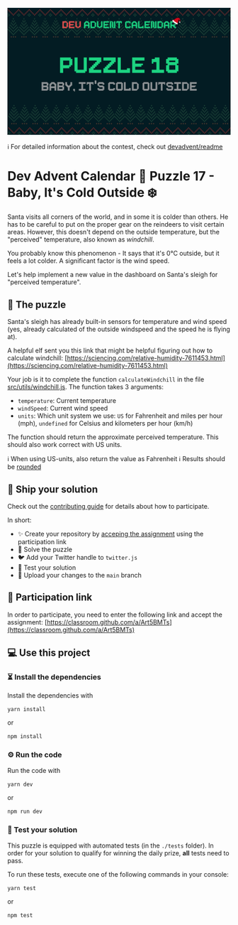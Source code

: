 ![](README.cover.jpg)

ℹ️ For detailed information about the contest, check out [devadvent/readme](https://github.com/devadvent/readme/)

# Dev Advent Calendar 🎅 Puzzle 17 - Baby, It's Cold Outside ❄️

Santa visits all corners of the world, and in some it is colder than others. He has to be careful to put on the proper gear on the reindeers to visit certain areas.
However, this doesn't depend on the outside temperature, but the "perceived" temperature, also known as _windchill_.

You probably know this phenomenon - It says that it's 0°C outside, but it feels a lot colder. A significant factor is the wind speed.

Let's help implement a new value in the dashboard on Santa's sleigh for "perceived temperature".

## 🧩 The puzzle

Santa's sleigh has already built-in sensors for temperature and wind speed (yes, already calculated of the outside windspeed and the speed he is flying at).

A helpful elf sent you this link that might be helpful figuring out how to calculate windchill: [https://sciencing.com/relative-humidity-7611453.html](https://sciencing.com/relative-humidity-7611453.html)

Your job is it to complete the function `calculateWindchill` in the file [src/utils/windchill.js](src/utils/windchill.js).
The function takes 3 arguments:

-   `temperature`: Current temperature
-   `windSpeed`: Current wind speed
-   `units`: Which unit system we use: `US` for Fahrenheit and miles per hour (mph), `undefined` for Celsius and kilometers per hour (km/h)

The function should return the approximate perceived temperature. This should also work correct with US units.

ℹ️ When using US-units, also return the value as Fahrenheit
ℹ️ Results should be [rounded](https://developer.mozilla.org/en-US/docs/Web/JavaScript/Reference/Global_Objects/Math/round)

## 🚢 Ship your solution

Check out the [contributing guide](https://github.com/devadvent/readme/blob/main/CONTRIBUTING.md) for details about how to participate.

In short:

-   ✨ Create your repository by [acceping the assignment](https://classroom.github.com/a/Art5BMTs) using the participation link
-   🧩 Solve the puzzle
-   🐦 Add your Twitter handle to `twitter.js`
-   🤖 Test your solution
-   🚀 Upload your changes to the `main` branch

## 🔗 Participation link

In order to participate, you need to enter the following link and accept the assignment:
[https://classroom.github.com/a/Art5BMTs](https://classroom.github.com/a/Art5BMTs)

## 💻 Use this project

### ⏳ Install the dependencies

Install the dependencies with

```bash
yarn install
```

or

```bash
npm install
```

### ⚙️ Run the code

Run the code with

```bash
yarn dev
```

or

```bash
npm run dev
```

### 🤖 Test your solution

This puzzle is equipped with automated tests (in the `./tests` folder). In order for your solution to qualify for winning the daily prize, **all** tests need to pass.

To run these tests, execute one of the following commands in your console:

```bash
yarn test
```

or

```bash
npm test
```
